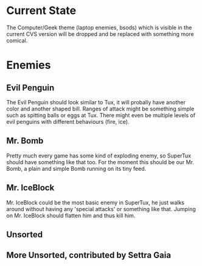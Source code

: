 # Current State

The Computer/Geek theme (laptop enemies, bsods) which is visible in the current CVS version will be dropped and be replaced with something more comical.

# Enemies

## Evil Penguin

The Evil Penguin should look similar to Tux, it will probally have another color and another shaped bill. Ranges of attack might be something simple such as spitting balls or eggs at Tux. There might even be multiple levels of evil penguins with different behaviours (fire, ice).

## Mr. Bomb

Pretty much every game has some kind of exploding enemy, so SuperTux should have something like that too. For the moment this should be our Mr. Bomb, a plain and simple Bomb running on its tiny feed.

## Mr. IceBlock

Mr. IceBlock could be the most basic enemy in SuperTux, he just walks around without having any 'special attacks' or something like that. Jumping on Mr. IceBlock should flatten him and thus kill him.

## Unsorted



## More Unsorted, contributed by Settra Gaia